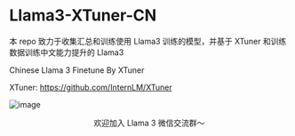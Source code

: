 # Llama3-XTuner-CN


本 repo 致力于收集汇总和训练使用 Llama3 训练的模型，并基于 XTuner 和训练数据训练中文能力提升的 Llama3

Chinese Llama 3 Finetune By XTuner

XTuner: https://github.com/InternLM/XTuner





![image](https://github.com/SmartFlowAI/X-Llama3/assets/25839884/b2a9d3f1-3463-44aa-af77-7e1caa541aed)

<div align='center'> 欢迎加入 Llama 3 微信交流群～ </div>
